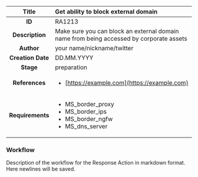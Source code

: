 | Title                       |  Get ability to block external domain         |
|:---------------------------:|:--------------------|
| **ID**                      | RA1213            |
| **Description**             | Make sure you can block an external domain name from being accessed by corporate assets   |
| **Author**                  | your name/nickname/twitter        |
| **Creation Date**           | DD.MM.YYYY |
| **Stage**                   | preparation         |
| **References** |<ul><li>[https://example.com](https://example.com)</li></ul>|
| **Requirements** |<ul><li>MS_border_proxy</li><li>MS_border_ips</li><li>MS_border_ngfw</li><li>MS_dns_server</li></ul>|

### Workflow

Description of the workflow for the Response Action in markdown format.  
Here newlines will be saved.  

